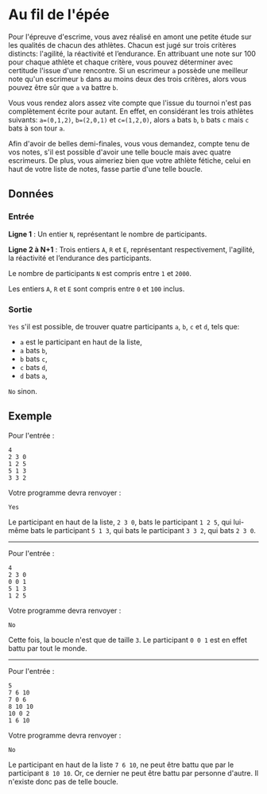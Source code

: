# Au fil de l'épée

Pour l'épreuve d'escrime, vous avez réalisé en amont une petite étude sur les qualités de chacun des athlètes. Chacun est jugé sur trois critères distincts: l'agilité, la réactivité et l’endurance. En attribuant une note sur 100 pour chaque athlète et chaque critère, vous pouvez déterminer avec certitude l'issue d'une rencontre. Si un escrimeur `a` possède une meilleur note qu'un escrimeur `b` dans au moins deux des trois critères, alors vous pouvez être sûr que `a` va battre `b`.

Vous vous rendez alors assez vite compte que l'issue du tournoi n'est pas complètement écrite pour autant. En effet, en considérant les trois athlètes suivants: `a=(0,1,2)`, `b=(2,0,1)` et `c=(1,2,0)`, alors `a` bats `b`, `b` bats `c` mais `c` bats à son tour `a`.

Afin d'avoir de belles demi-finales, vous vous demandez, compte tenu de vos notes, s'il est possible d'avoir une telle boucle mais avec quatre escrimeurs. De plus, vous aimeriez bien que votre athlète fétiche, celui en haut de votre liste de notes, fasse partie d'une telle boucle.

## Données

### Entrée

**Ligne 1** : Un entier `N`, représentant le nombre de participants.

**Ligne 2 à N+1** : Trois entiers `A`, `R` et `E`, représentant respectivement, l'agilité, la réactivité et l’endurance des participants.

Le nombre de participants `N` est compris entre `1` et `2000`.

Les entiers `A`, `R` et `E` sont compris entre `0` et `100` inclus.

### Sortie

`Yes` s'il est possible, de trouver quatre participants `a`, `b`, `c` et `d`, tels que:
- `a` est le participant en haut de la liste,
- `a` bats `b`,
- `b` bats `c`,
- `c` bats `d`,
- `d` bats `a`,

`No` sinon.

## Exemple

Pour l'entrée :
```plaintext
4
2 3 0
1 2 5
5 1 3
3 3 2
```

Votre programme devra renvoyer :
```plaintext
Yes
```

Le participant en haut de la liste, `2 3 0`, bats le participant `1 2 5`, qui lui-même bats le participant `5 1 3`, qui bats le participant `3 3 2`, qui bats `2 3 0`.

---

Pour l'entrée :
```plaintext
4
2 3 0
0 0 1
5 1 3
1 2 5
```

Votre programme devra renvoyer :
```plaintext
No
```

Cette fois, la boucle n'est que de taille `3`. Le participant `0 0 1` est en effet battu par tout le monde.

---

Pour l'entrée :
```plaintext
5
7 6 10
7 0 6
8 10 10
10 0 2
1 6 10
```

Votre programme devra renvoyer :
```plaintext
No
```

Le participant en haut de la liste `7 6 10`, ne peut être battu que par le participant `8 10 10`. Or, ce dernier ne peut être battu par personne d'autre. Il n'existe donc pas de telle boucle.